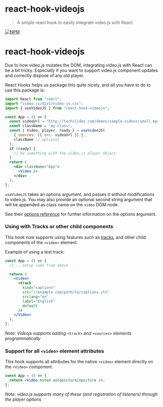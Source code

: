 # react-hook-videojs

> A simple react hook to easily integrate video.js with React

[![NPM](https://img.shields.io/npm/v/react-hook-videojs.svg)](https://www.npmjs.com/package/react-hook-videojs)

# react-hook-videojs

Due to how video.js mutates the DOM, integrating video.js with React can be a bit tricky. Especially if you want to support video.js component updates and correctly dispose of any old player.

React Hooks helps us package this quite nicely, and all you have to do to use this package is:

```jsx
import React from "react";
import "video.js/dist/video-js.css";
import { useVideoJS } from "react-hook-videojs";

const App = () => {
  const videoUrl = "http://techslides.com/demos/sample-videos/small.mp4";
  const className = "my-class";
  const { Video, player, ready } = useVideoJS(
    { sources: [{ src: videoUrl }] },
    className // optional
  );
  if (ready) {
    // Do something with the video.js player object.
  }
  return (
    <div className="App">
      <Video />
    </div>
  );
};
```

`useVideoJS` takes an options argument, and passes it without modifications to video.js.
You may also provide an optional second string argument that will be appended as class name on the `video` DOM node.

See their [options reference](https://docs.videojs.com/tutorial-options.html) for further information on the options argument.

### Using with Tracks or other child components

This hook now supports using features such as [tracks](https://docs.videojs.com/tutorial-tracks.html#text-tracks), and other child components of the `<video>` element.

Example of using a text track:

```jsx
const App = () => {
  // ...setup code from above

  return (
    <Video>
      <track
        kind="captions"
        src="//example.com/path/to/captions.vtt"
        srclang="en"
        label="English"
        default
      />
    </Video>
  );
};
```

_Note: Videojs supports adding `<track>` and `<sources>` elements programmatically_

### Support for all `<video>` element attributes

This hook supports all attributes for the native `<video>` element directly on the `<Video>` component.

```jsx
const App = () => {
  return <Video muted autopictureinpicture />;
};
```

_Note: video.js supports many of these (and registration of listeners) through the player options_
